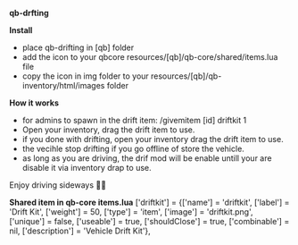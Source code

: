 **qb-drfting**

**Install**
* place qb-drifting in [qb] folder
* add the icon to your qbcore resources/[qb]/qb-core/shared/items.lua file
* copy the icon in img folder to your resources/[qb]/qb-inventory/html/images folder


**How it works**
* for admins to spawn in the drift item: /givemitem [id] driftkit 1
* Open your inventory, drag the drift item to use.
* if you done with drifting, open your inventory drag the drift item to use.
* the vecihle stop drifting if you go offline of store the vehicle.
* as long as you are driving, the drif mod will be enable untill your are disable it via inventory drap to use.

Enjoy driving sideways 👊😎

**Shared item in qb-core items.lua**
['driftkit'] 	 		 	     = {['name'] = 'driftkit', 					    ['label'] = 'Drift Kit',              ['weight'] = 50,      ['type'] = 'item',      ['image'] = 'driftkit.png',                 ['unique'] = false,     ['useable'] = true,     ['shouldClose'] = true,     ['combinable'] = nil,   ['description'] = 'Vehicle Drift Kit'},